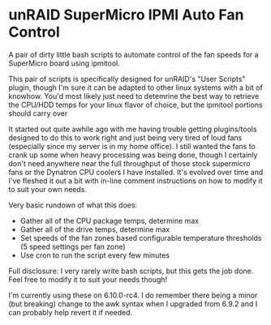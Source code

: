 # unRAID SuperMicro IPMI Auto Fan Control

A pair of dirty little bash scripts to automate control of the fan speeds for a SuperMicro board using ipmitool. 

This pair of scripts is specifically designed for unRAID's "User Scripts" plugin, though I'm sure it can be adapted to other linux systems with a bit of knowhow. You'd most likely just need to detemrine the best way to retrieve the CPU/HDD temps for your linux flavor of choice, but the ipmitool portions should carry over

It started out quite awhile ago with me having trouble getting plugins/tools designed to do this to work right and just being very tired of loud fans (especially since my server is in my home office). I still wanted the fans to crank up some when heavy processing was being done, though I certainly don't need anywhere near the full throughput of those stock supermicro fans or the Dynatron CPU coolers I have installed. It's evolved over time and I've fleshed it out a bit with in-line comment instructions on how to modify it to suit your own needs.

Very basic rundown of what this does:
- Gather all of the CPU package temps, determine max
- Gather all of the drive temps, determine max
- Set speeds of the fan zones based configurable temperature thresholds (5 speed settings per fan zone)
- Use cron to run the script every few minutes

Full disclosure: I very rarely write bash scripts, but this gets the job done. Feel free to modify it to suit your needs though!

I'm currently using these on 6.10.0-rc4. I do remember there being a minor (but breaking) change to the awk syntax when I upgraded from 6.9.2 and I can probably help revert it if needed.
